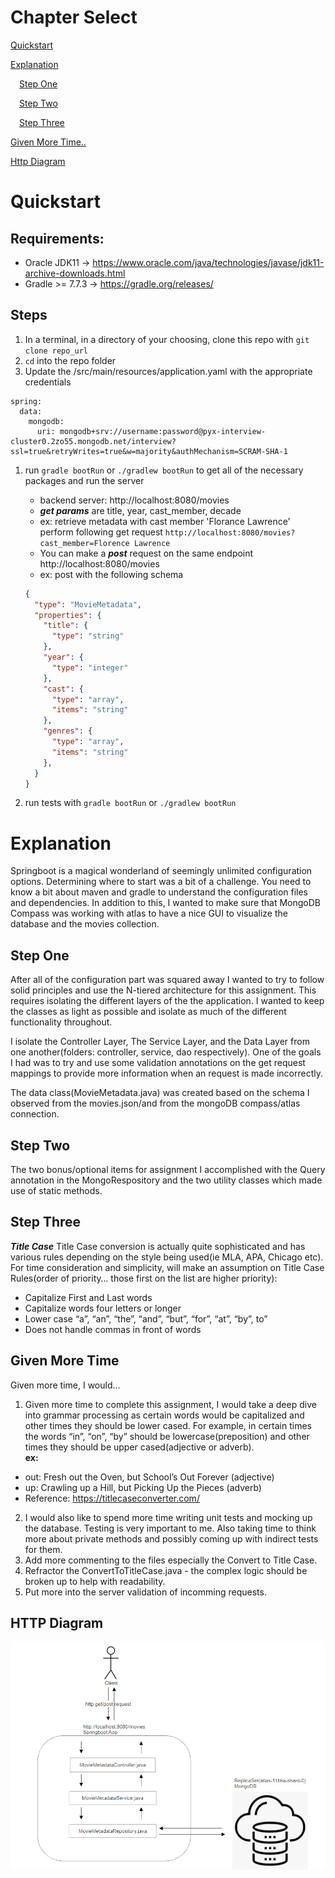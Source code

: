 # Chapter Select

[Quickstart](#quickstart)

[Explanation](#explanation)

&emsp;[Step One](#step-one)

&emsp;[Step Two](#step-three)

&emsp;[Step Three](#step-three)

[Given More Time..](#given-more-time)

[Http Diagram](#http-Diagram)


# Quickstart

## Requirements:

- Oracle JDK11 -> https://www.oracle.com/java/technologies/javase/jdk11-archive-downloads.html
- Gradle >= 7.7.3 -> https://gradle.org/releases/

## Steps

1. In a terminal, in a directory of your choosing, clone this repo with `git clone repo_url`
1. `cd` into the repo folder
1. Update the /src/main/resources/application.yaml with the appropriate credentials
```
spring:
  data:
    mongodb:
      uri: mongodb+srv://username:password@pyx-interview-cluster0.2zo55.mongodb.net/interview?ssl=true&retryWrites=true&w=majority&authMechanism=SCRAM-SHA-1
```
1. run `gradle bootRun` or `./gradlew bootRun` to get all of the necessary packages and run the server
    - backend server: http://localhost:8080/movies 
    - ***get params*** are title, year, cast_member, decade
    - ex: retrieve metadata with cast member 'Florance Lawrence' perform following get request `http://localhost:8080/movies?cast_member=Florence Lawrence`
    - You can make a ***post*** request on the same endpoint http://localhost:8080/movies
    - ex: post with the following schema   

    ```json
    {
      "type": "MovieMetadata",
      "properties": {
        "title": {
          "type": "string"
        },
        "year": {
          "type": "integer"
        },
        "cast": {
          "type": "array",
          "items": "string"
        },
        "genres": {
          "type": "array",
          "items": "string"
        },
      }
    }
    ```
1. run tests with `gradle bootRun` or `./gradlew bootRun`

# Explanation

Springboot is a magical wonderland of seemingly unlimited configuration options. Determining where to start was a bit of a challenge. You need to know a bit about maven and gradle to understand the configuration files and dependencies. In addition to this, I wanted to make sure that MongoDB Compass was working with atlas to have a nice GUI to visualize the database and the movies collection. 

## Step One

After all of the configuration part was squared away I wanted to try to follow solid principles and use the N-tiered architecture for this assignment. This requires isolating the different layers of the the application. I wanted to keep the classes as light as possible and isolate as much of the different functionality throughout. 

I isolate the Controller Layer, The Service Layer, and the Data Layer from one another(folders: controller, service, dao respectively). One of the goals I had was to try and use some validation annotations on the get request mappings to provide more information when an request is made incorrectly. 

The data class(MovieMetadata.java) was created based on the schema I observed from the movies.json/and from the mongoDB compass/atlas connection.

## Step Two

The two bonus/optional items for assignment I accomplished with the Query annotation in the MongoRespository and the two utility classes which made use of static methods.

## Step Three

***Title Case***
Title Case conversion is actually quite sophisticated and has various rules depending on the style being used(ie MLA, APA, Chicago etc). 
For time consideration and simplicity, will make an assumption on Title Case Rules(order of priority… those first on the list are higher priority): 
 - Capitalize First and Last words
 - Capitalize words four letters or longer
 - Lower case “a”, “an”, “the”, “and”, “but”, “for”, “at”, “by”, to”
 - Does not handle commas in front of words

## Given More Time
Given more time, I would...

1. Given more time to complete this assignment,  I would take a deep dive into grammar processing as certain words would be capitalized and other times they should be lower cased. For example, in certain times the words “in”, “on”, “by” should be lowercase(preposition) and other times they should be upper cased(adjective or adverb).   
**ex:**
 - out: Fresh out the Oven, but School’s Out Forever (adjective)
 - up: Crawling up a Hill, but Picking Up the Pieces (adverb)
 - Reference: https://titlecaseconverter.com/
2. I would also like to spend more time writing unit tests and mocking up the database. Testing is very important to me. Also taking time to think more about private methods and possibly coming up with indirect tests for them.
3. Add more commenting to the files especially the Convert to Title Case. 
4. Refractor the ConvertToTitleCase.java - the complex logic should be broken up to help with readability. 
5. Put more into the server validation of incomming requests.

## HTTP Diagram
![](./src/main/resources/http_diag.png)